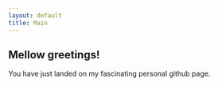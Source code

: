 ```yaml
---
layout: default
title: Main
---
```


## Mellow greetings!

You have just landed on my fascinating personal github page.


